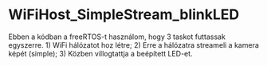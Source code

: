 # WiFiHost_SimpleStream_blinkLED
Ebben a kódban a freeRTOS-t használom, hogy 3 taskot futtassak egyszerre. 1) WiFi hálózatot hoz létre; 2) Erre a hálózatra streameli a kamera képét (simple); 3) Közben villogtattja a beépített LED-et.
